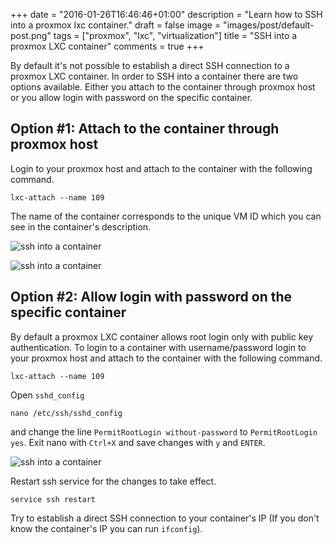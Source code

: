 +++
date = "2016-01-26T16:46:46+01:00"
description = "Learn how to SSH into a proxmox lxc container."
draft = false
image = "images/post/default-post.png"
tags = ["proxmox", "lxc", "virtualization"]
title = "SSH into a proxmox LXC container"
comments = true
+++

By default it's not possible to establish a direct SSH connection to a proxmox LXC container. In order to SSH into a container there are two options available. Either you attach to the container through proxmox host or you allow login with password on the specific container.

## Option #1: Attach to the container through proxmox host  ##

Login to your proxmox host and attach to the container with the following command.

    lxc-attach --name 109

The name of the container corresponds to the unique VM ID which you can see in the container's description.

![ssh into a container](/images/post/ssh-into-container-001.png)

![ssh into a container](/images/post/ssh-into-container.png)

## Option #2: Allow login with password on the specific container  ##

By default a proxmox LXC container allows root login only with public key authentication. To login to a container with username/password login to your proxmox host and attach to the container with the following command.

    lxc-attach --name 109

Open `sshd_config`

    nano /etc/ssh/sshd_config

and change the line `PermitRootLogin without-password` to `PermitRootLogin yes`. Exit nano with `Ctrl+X` and save changes with `y` and `ENTER`.

![ssh into a container](/images/post/ssh-into-container-002.png)

Restart ssh service for the changes to take effect.

    service ssh restart

Try to establish a direct SSH connection to your container's IP (If you don't know the container's IP you can run `ifconfig`).